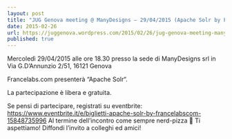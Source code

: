 ```yaml
---
layout: post
title: "JUG Genova meeting @ ManyDesigns – 29/04/2015 (Apache Solr by Francelabs.com)"
date: 2015-02-26
url: https://juggenova.wordpress.com/2015/02/26/jug-genova-meeting-manydesigns-29042015-apache-solr-by-francelabs-com/
published: true 
---
```


Mercoledì 29/04/2015 alle ore 18.30 presso la sede di ManyDesigns srl in Via G.D’Annunzio 2/51, 16121 Genova 

Francelabs.com presenterà “Apache Solr“.

La partecipazione è libera e gratuita. 

Se pensi di partecipare, registrati su eventbrite: https://www.eventbrite.it/e/biglietti-apache-solr-by-francelabscom-15848735996 Al termine dell’incontro come sempre nerd-pizza 🙂 Ti aspettiamo! Diffondi l’invito a colleghi ed amici! 
